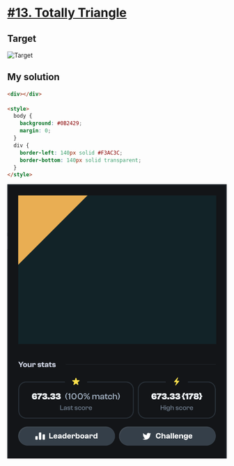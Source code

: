 # [#13. Totally Triangle](https://cssbattle.dev/play/13)

## Target

![Target](https://cssbattle.dev/targets/13@2x.png)

## My solution

```html
<div></div>

<style>
  body {
    background: #0B2429;
    margin: 0;
  }  
  div {
    border-left: 140px solid #F3AC3C;
    border-bottom: 140px solid transparent;
  }
</style>
```

![Solution](/images/13-totally-triangle.png)

